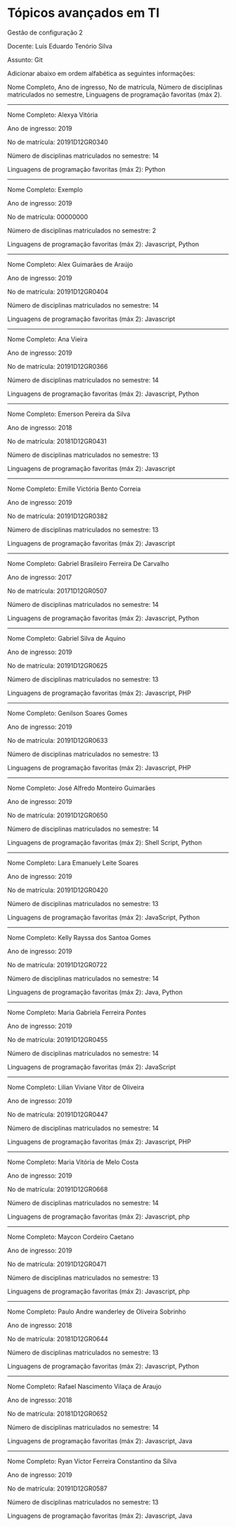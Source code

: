 # Tópicos avançados em TI

Gestão de configuração 2

Docente: Luís Eduardo Tenório Silva 

Assunto: Git

Adicionar abaixo em ordem alfabética as seguintes informações:

Nome Completo, Ano de ingresso, No de matrícula, Número de disciplinas matriculados no semestre, Linguagens de programação favoritas (máx 2).

-------------------------------------------

Nome Completo: Alexya Vitória

Ano de ingresso: 2019

No de matrícula: 20191D12GR0340

Número de disciplinas matriculados no semestre: 14

Linguagens de programação favoritas (máx 2): Python

-------------------------------------------

Nome Completo: Exemplo

Ano de ingresso: 2019

No de matrícula: 00000000

Número de disciplinas matriculados no semestre: 2

Linguagens de programação favoritas (máx 2): Javascript, Python

---------------------------------------------

Nome Completo: Alex Guimarães de Araújo

Ano de ingresso: 2019

No de matrícula: 20191D12GR0404

Número de disciplinas matriculados no semestre: 14

Linguagens de programação favoritas (máx 2): Javascript

---------------------------------------------

Nome Completo: Ana Vieira

Ano de ingresso: 2019

No de matrícula: 20191D12GR0366

Número de disciplinas matriculados no semestre: 14

Linguagens de programação favoritas (máx 2): Javascript, Python

---------------------------------------------

Nome Completo: Emerson Pereira da Silva

Ano de ingresso: 2018

No de matrícula: 20181D12GR0431

Número de disciplinas matriculados no semestre: 13

Linguagens de programação favoritas (máx 2): Javascript

---------------------------------------------

Nome Completo: Emille Victória Bento Correia

Ano de ingresso: 2019

No de matrícula: 20191D12GR0382

Número de disciplinas matriculados no semestre: 13

Linguagens de programação favoritas (máx 2): Javascript

---------------------------------------------

Nome Completo: Gabriel Brasileiro Ferreira De Carvalho

Ano de ingresso: 2017

No de matrícula: 20171D12GR0507

Número de disciplinas matriculados no semestre: 14

Linguagens de programação favoritas (máx 2): Javascript, Python

---------------------------------------------

Nome Completo: Gabriel Silva de Aquino

Ano de ingresso: 2019

No de matrícula: 20191D12GR0625

Número de disciplinas matriculados no semestre: 13

Linguagens de programação favoritas (máx 2): Javascript, PHP

---------------------------------------------

Nome Completo: Genilson Soares Gomes

Ano de ingresso: 2019

No de matrícula: 20191D12GR0633

Número de disciplinas matriculados no semestre: 13

Linguagens de programação favoritas (máx 2): Javascript, PHP

-------------------------------------------

Nome Completo: José Alfredo Monteiro Guimarães

Ano de ingresso: 2019

No de matrícula: 20191D12GR0650

Número de disciplinas matriculados no semestre: 14

Linguagens de programação favoritas (máx 2): Shell Script, Python

---------------------------------------------
Nome Completo: Lara Emanuely Leite Soares

Ano de ingresso: 2019

No de matrícula: 20191D12GR0420

Número de disciplinas matriculados no semestre: 13

Linguagens de programação favoritas (máx 2): JavaScript, Python

---------------------------------------------

Nome Completo: Kelly Rayssa dos Santoa Gomes

Ano de ingresso: 2019

No de matrícula: 20191D12GR0722

Número de disciplinas matriculados no semestre: 14

Linguagens de programação favoritas (máx 2): Java, Python

---------------------------------------------

Nome Completo: Maria Gabriela Ferreira Pontes

Ano de ingresso: 2019

No de matrícula: 20191D12GR0455

Número de disciplinas matriculados no semestre: 14

Linguagens de programação favoritas (máx 2): JavaScript

-------------------------------------------

Nome Completo: Lilian Viviane Vitor de Oliveira

Ano de ingresso: 2019

No de matrícula: 20191D12GR0447

Número de disciplinas matriculados no semestre: 14

Linguagens de programação favoritas (máx 2): Javascript, PHP


---------------------------------------------

Nome Completo: Maria Vitória de Melo Costa

Ano de ingresso: 2019

No de matrícula: 20191D12GR0668

Número de disciplinas matriculados no semestre: 14

Linguagens de programação favoritas (máx 2): Javascript, php

-------------------------------------------

Nome Completo: Maycon Cordeiro Caetano

Ano de ingresso: 2019

No de matrícula: 20191D12GR0471

Número de disciplinas matriculados no semestre: 13

Linguagens de programação favoritas (máx 2): Javascript, php

-------------------------------------------

Nome Completo: Paulo Andre wanderley de Oliveira Sobrinho 

Ano de ingresso: 2018

No de matrícula: 20181D12GR0644

Número de disciplinas matriculados no semestre: 13

Linguagens de programação favoritas (máx 2): Javascript, Python

---------------------------------------------

Nome Completo: Rafael Nascimento Vilaça de Araujo

Ano de ingresso: 2018

No de matrícula: 20181D12GR0652

Número de disciplinas matriculados no semestre: 14

Linguagens de programação favoritas (máx 2): Javascript, Java

---------------------------------------------

Nome Completo: Ryan Víctor Ferreira Constantino da Silva

Ano de ingresso: 2019

No de matrícula: 20191D12GR0587

Número de disciplinas matriculados no semestre: 13

Linguagens de programação favoritas (máx 2): Javascript, Java